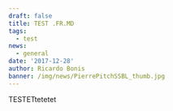 ```yaml
---
draft: false
title: TEST .FR.MD
tags:
  - test
news:
  - general
date: '2017-12-28'
author: Ricardo Bonis
banner: /img/news/PierrePitchSSBL_thumb.jpg
---
```

TESTETtetetet
